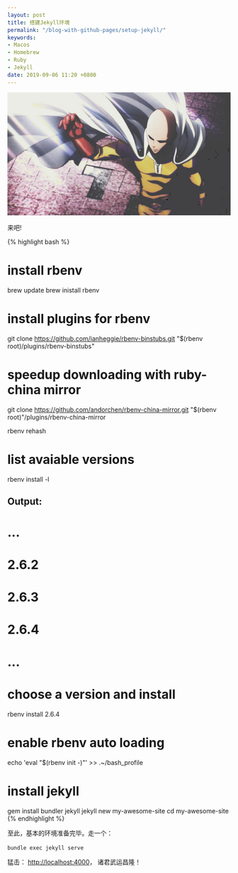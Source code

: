 ```yaml
---
layout: post
title: 搭建Jekyll环境
permalink: "/blog-with-github-pages/setup-jekyll/"
keywords:
- Macos
- Homebrew
- Ruby
- Jekyll
date: 2019-09-06 11:20 +0800
---
```

![老师走一个](/assets/20190905/mr.jpg)

来吧!

{% highlight bash %}
# install rbenv
brew update
brew inistall rbenv

# install plugins for rbenv
git clone https://github.com/ianheggie/rbenv-binstubs.git "$(rbenv root)/plugins/rbenv-binstubs"
# speedup downloading with ruby-china mirror
git clone https://github.com/andorchen/rbenv-china-mirror.git "$(rbenv root)"/plugins/rbenv-china-mirror

rbenv rehash

# list avaiable versions
rbenv install -l
## Output:
# ...
# 2.6.2
# 2.6.3
# 2.6.4
# ...

# choose a version and install
rbenv install 2.6.4

# enable rbenv auto loading
echo 'eval "$(rbenv init -)"'  >> .~/bash_profile

# install jekyll
gem install bundler jekyll
jekyll new my-awesome-site
cd my-awesome-site
{% endhighlight %}

至此，基本的环境准备完毕。走一个：

`bundle exec jekyll serve`

猛击： [http://localhost:4000](http://localhost:4000)， 诸君武运昌隆！